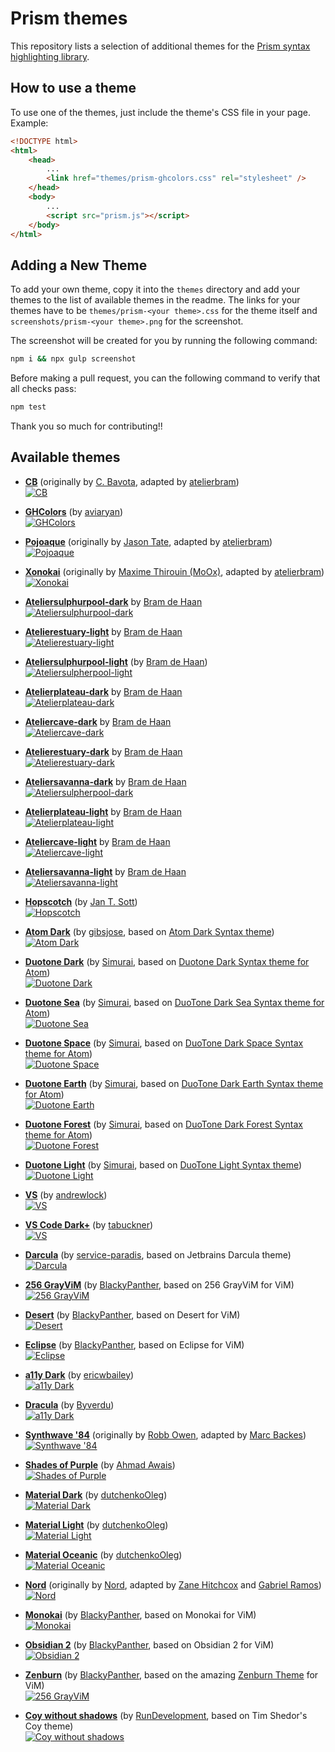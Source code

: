 # Prism themes

This repository lists a selection of additional themes for the [Prism syntax highlighting library](http://prismjs.com/).

## How to use a theme

To use one of the themes, just include the theme's CSS file in your page. Example:

```html
<!DOCTYPE html>
<html>
    <head>
        ...
        <link href="themes/prism-ghcolors.css" rel="stylesheet" />
    </head>
    <body>
        ...
        <script src="prism.js"></script>
    </body>
</html>
```

## Adding a New Theme

To add your own theme, copy it into the `themes` directory and add your themes to the list of available themes in the readme.
The links for your themes have to be `themes/prism-<your theme>.css` for the theme itself and `screenshots/prism-<your theme>.png` for the screenshot.

The screenshot will be created for you by running the following command:

```bash
npm i && npx gulp screenshot
```

Before making a pull request, you can the following command to verify that all checks pass:

```bash
npm test
```

Thank you so much for contributing!!

## Available themes

* [__CB__](themes/prism-cb.css) (originally by [C. Bavota](https://bitbucket.org/cbavota), adapted by [atelierbram](https://github.com/atelierbram))<br />
[![CB](screenshots/prism-cb.png)](themes/prism-cb.css)

* [__GHColors__](themes/prism-ghcolors.css) (by [aviaryan](https://github.com/aviaryan))<br />
[![GHColors](screenshots/prism-ghcolors.png)](themes/prism-ghcolors.css)

* [__Pojoaque__](themes/prism-pojoaque.css) (originally by [Jason Tate](http://web-cms-designs.com/ftopict-10-pojoaque-style-for-highlight-js-code-highlighter.html), adapted by [atelierbram](https://github.com/atelierbram))<br />
[![Pojoaque](screenshots/prism-pojoaque.png)](themes/prism-pojoaque.css)

* [__Xonokai__](themes/prism-xonokai.css) (originally by [Maxime Thirouin (MoOx)](https://github.com/MoOx), adapted by [atelierbram](https://github.com/atelierbram))<br />
[![Xonokai](screenshots/prism-xonokai.png)](themes/prism-xonokai.css)

* [__Ateliersulphurpool-dark__](themes/prism-base16-ateliersulphurpool.dark.css) by [Bram de Haan](https://github.com/atelierbram)<br />
[![Ateliersulphurpool-dark](screenshots/prism-ateliersulphurpool-dark.png)](themes/prism-base16-ateliersulphurpool.dark.css)

* [__Atelierestuary-light__](themes/prism-base16-atelierestuary.light.css) by [Bram de Haan](https://github.com/atelierbram)<br />
[![Atelierestuary-light](screenshots/prism-atelierestuary-light.png)](themes/prism-base16-atelierestuary.light.css)

* [__Ateliersulphurpool-light__](themes/prism-base16-ateliersulphurpool.light.css) (by [Bram de Haan](https://github.com/atelierbram))<br />
[![Ateliersulpherpool-light](screenshots/prism-base16-ateliersulphurpool.light.png)](themes/prism-base16-ateliersulphurpool.light.css)

* [__Atelierplateau-dark__](themes/prism-base16-atelierplateau.dark.css) by [Bram de Haan](https://github.com/atelierbram)<br />
[![Atelierplateau-dark](screenshots/prism-atelierplateau-dark.png)](themes/prism-base16-atelierplateau.dark.css)

* [__Ateliercave-dark__](themes/prism-base16-ateliercave.dark.css) by [Bram de Haan](https://github.com/atelierbram)<br />
[![Ateliercave-dark](screenshots/prism-ateliercave-dark.png)](themes/prism-base16-ateliercave.dark.css)

* [__Atelierestuary-dark__](themes/prism-base16-atelierestuary.dark.css) by [Bram de Haan](https://github.com/atelierbram)<br />
[![Atelierestuary-dark](screenshots/prism-atelierestuary-dark.png)](themes/prism-base16-atelierestuary.dark.css)

* [__Ateliersavanna-dark__](themes/prism-base16-ateliersavanna.dark.css) by [Bram de Haan](https://github.com/atelierbram)<br />
[![Ateliersulpherpool-dark](screenshots/prism-ateliersavanna-dark.png)](themes/prism-base16-ateliersavanna.dark.css)

* [__Atelierplateau-light__](themes/prism-base16-atelierplateau.light.css) by [Bram de Haan](https://github.com/atelierbram)<br />
[![Atelierplateau-light](screenshots/prism-atelierplateau-light.png)](themes/prism-base16-atelierplateau.light.css)

* [__Ateliercave-light__](themes/prism-base16-ateliercave.light.css) by [Bram de Haan](https://github.com/atelierbram)<br />
[![Ateliercave-light](screenshots/prism-ateliercave-light.png)](themes/prism-base16-ateliercave.light.css)

* [__Ateliersavanna-light__](themes/prism-base16-ateliersavanna.light.css) by [Bram de Haan](https://github.com/atelierbram)<br />
[![Ateliersavanna-light](screenshots/prism-ateliersavanna-light.png)](themes/prism-base16-ateliersavanna.light.css)

* [__Hopscotch__](themes/prism-hopscotch.css) (by [Jan T. Sott](https://github.com/idleberg))<br />
[![Hopscotch](screenshots/prism-hopscotch.png)](themes/prism-hopscotch.css)

* [__Atom Dark__](themes/prism-atom-dark.css) (by [gibsjose](https://github.com/gibsjose), based on [Atom Dark Syntax theme](https://github.com/atom/atom-dark-syntax))<br />
[![Atom Dark](screenshots/prism-atom-dark.png)](themes/prism-atom-dark.css)

* [__Duotone Dark__](themes/prism-duotone-dark.css) (by [Simurai](https://github.com/simurai), based on [Duotone Dark Syntax theme for Atom](https://github.com/simurai/duotone-dark-syntax))<br />
[![Duotone Dark](screenshots/prism-duotone-dark.png)](themes/prism-duotone-dark.css)

* [__Duotone Sea__](themes/prism-duotone-sea.css) (by [Simurai](https://github.com/simurai), based on [DuoTone Dark Sea Syntax theme for Atom](https://github.com/simurai/duotone-dark-sea-syntax))<br />
[![Duotone Sea](screenshots/prism-duotone-sea.png)](themes/prism-duotone-sea.css)

* [__Duotone Space__](themes/prism-duotone-space.css) (by [Simurai](https://github.com/simurai), based on [DuoTone Dark Space Syntax theme for Atom](https://github.com/simurai/duotone-dark-space-syntax))<br />
[![Duotone Space](screenshots/prism-duotone-space.png)](themes/prism-duotone-space.css)

* [__Duotone Earth__](themes/prism-duotone-earth.css) (by [Simurai](https://github.com/simurai), based on [DuoTone Dark Earth Syntax theme for Atom](https://github.com/simurai/duotone-dark-earth-syntax))<br />
[![Duotone Earth](screenshots/prism-duotone-earth.png)](themes/prism-duotone-earth.css)

* [__Duotone Forest__](themes/prism-duotone-forest.css) (by [Simurai](https://github.com/simurai), based on [DuoTone Dark Forest Syntax theme for Atom](https://github.com/simurai/duotone-dark-forest-syntax))<br />
[![Duotone Forest](screenshots/prism-duotone-forest.png)](themes/prism-duotone-forest.css)

* [__Duotone Light__](themes/prism-duotone-light.css) (by [Simurai](https://github.com/simurai), based on [DuoTone Light Syntax theme](https://github.com/simurai/duotone-light-syntax))<br />
[![Duotone Light](screenshots/prism-duotone-light.png)](themes/prism-duotone-light.css)

* [__VS__](themes/prism-vs.css) (by [andrewlock](https://github.com/andrewlock))<br />
[![VS](screenshots/prism-vs.png)](themes/prism-vs.css)

* [__VS Code Dark+__](themes/prism-vsc-dark-plus.css) (by [tabuckner](https://github.com/tabuckner))<br />
[![VS](screenshots/prism-vsc-dark-plus.png)](themes/prism-vsc-dark-plus.css)

* [__Darcula__](themes/prism-darcula.css) (by [service-paradis](https://github.com/service-paradis), based on Jetbrains Darcula theme)<br />
[![Darcula](screenshots/prism-darcula.png)](themes/prism-darcula.css)

* [__256 GrayViM__](themes/prism-256-grayvim.css) (by [BlackyPanther](https://github.com/BlackyPanther), based on 256 GrayViM for ViM)<br />
[![256 GrayViM](screenshots/prism-256-grayvim.png)](themes/prism-256-grayvim.css)

* [__Desert__](themes/prism-desert.css) (by [BlackyPanther](https://github.com/BlackyPanther), based on Desert for ViM)<br />
[![Desert](screenshots/prism-desert.png)](themes/prism-desert.css)

* [__Eclipse__](themes/prism-eclipse.css) (by [BlackyPanther](https://github.com/BlackyPanther), based on Eclipse for ViM)<br />
[![Eclipse](screenshots/prism-eclipse.png)](themes/prism-eclipse.css)

* [__a11y Dark__](themes/prism-a11y-dark.css) (by [ericwbailey](https://github.com/ericwbailey))<br />
[![a11y Dark](screenshots/prism-a11y-dark.png)](themes/prism-a11y-dark.css)

* [__Dracula__](themes/prism-dracula.css) (by [Byverdu](https://github.com/byverdu))<br />
[![a11y Dark](screenshots/prism-dracula.png)](themes/prism-dracula.css)

* [__Synthwave '84__](themes/prism-synthwave84.css) (originally by [Robb Owen](https://github.com/robb0wen), adapted by [Marc Backes](https://github.com/themarcba))<br />
[![Synthwave '84](screenshots/prism-synthwave84.png)](themes/prism-synthwave84.css)

* [__Shades of Purple__](themes/prism-shades-of-purple.css) (by [Ahmad Awais](https://github.com/ahmadawais))<br />
[![Shades of Purple](screenshots/prism-shades-of-purple.png)](themes/prism-shades-of-purple.css)

* [__Material Dark__](themes/prism-material-dark.css) (by [dutchenkoOleg](https://github.com/dutchenkoOleg))<br />
[![Material Dark](screenshots/prism-material-dark.png)](themes/prism-material-dark.css)

* [__Material Light__](themes/prism-material-light.css) (by [dutchenkoOleg](https://github.com/dutchenkoOleg))<br />
[![Material Light](screenshots/prism-material-light.png)](themes/prism-material-light.css)

* [__Material Oceanic__](themes/prism-material-oceanic.css) (by [dutchenkoOleg](https://github.com/dutchenkoOleg))<br />
[![Material Oceanic](screenshots/prism-material-oceanic.png)](themes/prism-material-oceanic.css)

* [__Nord__](themes/prism-nord.css) (originally by [Nord](https://www.nordtheme.com/), adapted by [Zane Hitchcox](https://github.com/zwhitchcox) and [Gabriel Ramos](https://github.com/gabrieluizramos))<br />
[![Nord](screenshots/prism-nord.png)](themes/prism-nord.css)

* [__Monokai__](themes/prism-monokai.css) (by [BlackyPanther](https://github.com/BlackyPanther), based on Monokai for ViM)<br />
[![Monokai](screenshots/prism-monokai.png)](themes/prism-monokai.css)

* [__Obsidian 2__](themes/prism-obsidian2.css) (by [BlackyPanther](https://github.com/BlackyPanther), based on Obsidian 2 for ViM)<br />
[![Obsidian 2](screenshots/prism-obsidian2.png)](themes/prism-obsidian2.css)

* [__Zenburn__](themes/prism-zenburn.css) (by [BlackyPanther](https://github.com/BlackyPanther), based on the amazing [Zenburn Theme](http://kippura.org/zenburnpage/) for ViM)<br />
[![256 GrayViM](screenshots/prism-zenburn.png)](themes/prism-zenburn.css)

* [__Coy without shadows__](themes/prism-coy-without-shadows.css) (by [RunDevelopment](https://github.com/RunDevelopment), based on Tim Shedor's Coy theme)<br />
[![Coy without shadows](screenshots/prism-coy-without-shadows.png)](themes/prism-coy-without-shadows.css)
